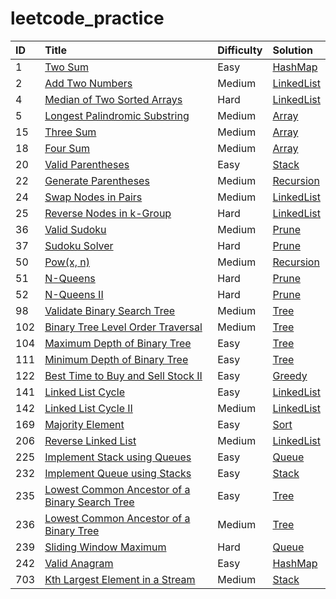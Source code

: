 # leetcode_practice

| ID | Title | Difficulty | Solution
| :------------ | :------------ | :------------ | :------------ |
| 1 | [Two Sum](https://leetcode.com/problems/two-sum/) | Easy | [HashMap](hashMap/1.py)|
| 2 | [Add Two Numbers](https://leetcode.com/problems/add-two-numbers/) | Medium | [LinkedList](linkedList/2.py)|
| 4 | [Median of Two Sorted Arrays](https://leetcode.com/problems/add-two-numbers/) | Hard | [LinkedList](sort/4.py)|
| 5 | [Longest Palindromic Substring](https://leetcode.com/problems/longest-palindromic-substring/) | Medium | [Array](array/5.py)|
| 15 | [Three Sum](https://leetcode.com/problems/3sum/) | Medium | [Array](array/15.py)|
| 18 | [Four Sum](https://leetcode.com/problems/4sum/submissions/) | Medium | [Array](array/18.py)|
| 20 | [Valid Parentheses](https://leetcode.com/problems/valid-parentheses/) | Easy | [Stack](stack/20.py)|
| 22 | [Generate Parentheses](https://leetcode.com/problems/generate-parentheses/) | Medium | [Recursion](recursion/22.py)|
| 24 | [Swap Nodes in Pairs](https://leetcode.com/problems/swap-nodes-in-pairs/) | Medium | [LinkedList](linkedList/24.py)|
| 25 | [Reverse Nodes in k-Group](https://leetcode.com/problems/reverse-nodes-in-k-group/) | Hard | [LinkedList](linkedList/25.py)|
| 36 | [Valid Sudoku](https://leetcode.com/problems/valid-sudoku/submissions/) | Medium | [Prune](prune/36.py)|
| 37 | [Sudoku Solver](https://leetcode.com/problems/sudoku-solver/) | Hard | [Prune](prune/37.py)|
| 50 | [Pow(x, n)](https://leetcode.com/problems/powx-n/) | Medium | [Recursion](recursion/50.py)|
| 51 | [N-Queens](https://leetcode.com/problems/n-queens/) | Hard | [Prune](prune/51.py)|
| 52 | [N-Queens II](https://leetcode.com/problems/n-queens-ii/) | Hard | [Prune](prune/52.py)|
| 98 | [Validate Binary Search Tree](https://leetcode.com/problems/validate-binary-search-tree/) | Medium | [Tree](tree/98.py)|
| 102 | [Binary Tree Level Order Traversal](https://leetcode.com/problems/binary-tree-level-order-traversal/) | Medium | [Tree](tree/102.py)|
| 104 | [Maximum Depth of Binary Tree](https://leetcode.com/problems/maximum-depth-of-binary-tree/) | Easy | [Tree](tree/104.py)|
| 111 | [Minimum Depth of Binary Tree](https://leetcode.com/problems/minimum-depth-of-binary-tree/) | Easy | [Tree](tree/111.py)|
| 122 | [Best Time to Buy and Sell Stock II](https://leetcode.com/problems/best-time-to-buy-and-sell-stock-ii/) | Easy | [Greedy](greedy/122.py)|
| 141 | [Linked List Cycle](https://leetcode.com/problems/linked-list-cycle/) | Easy | [LinkedList](linkedList/141.py)|
| 142 | [Linked List Cycle II](https://leetcode.com/problems/linked-list-cycle-ii/) | Medium | [LinkedList](linkedList/142.py)|
| 169 | [Majority Element](https://leetcode.com/problems/majority-element/) | Easy | [Sort](sort/169.py)|
| 206 | [Reverse Linked List](https://leetcode.com/problems/reverse-linked-list/) | Medium | [LinkedList](linkedList/206.py)|
| 225 | [Implement Stack using Queues](https://leetcode.com/problems/implement-stack-using-queues/) | Easy | [Queue](queue/225.py)|
| 232 | [Implement Queue using Stacks](https://leetcode.com/problems/implement-queue-using-stacks/) | Easy | [Stack](stack/232.py)|
| 235 | [Lowest Common Ancestor of a Binary Search Tree](https://leetcode.com/problems/lowest-common-ancestor-of-a-binary-search-tree/) | Easy | [Tree](tree/235.py)|
| 236 | [Lowest Common Ancestor of a Binary Tree](https://leetcode.com/problems/lowest-common-ancestor-of-a-binary-tree/) | Medium | [Tree](tree/236.py)|
| 239 | [Sliding Window Maximum](https://leetcode.com/problems/sliding-window-maximum/submissions/) | Hard | [Queue](queue/239.py)|
| 242 | [Valid Anagram](https://leetcode.com/problems/valid-anagram/) | Easy | [HashMap](hashMap/242.py)|
| 703 | [Kth Largest Element in a Stream](https://leetcode.com/problems/kth-largest-element-in-a-stream/) | Medium | [Stack](stack/232.py)|

